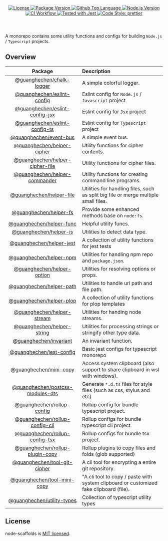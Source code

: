 <header>
  <div align="center">
    <a href="#license">
      <img
        alt="License"
        src="https://img.shields.io/github/license/guanghechen/node-scaffolds"
      />
    </a>
    <a href="https://github.com/guanghechen/node-scaffolds/tags">
      <img
        alt="Package Version"
        src="https://img.shields.io/github/v/tag/guanghechen/node-scaffolds?include_prereleases&sort=semver"
      />
    </a>
    <a href="https://github.com/guanghechen/node-scaffolds/search?l=typescript">
      <img
        alt="Github Top Language"
        src="https://img.shields.io/github/languages/top/guanghechen/node-scaffolds"
      />
    </a>
    <a href="https://github.com/nodejs/node">
      <img
        alt="Node.js Version"
        src="https://img.shields.io/node/v/@guanghechen/rollup-config-tsx"
      />
    </a>
    <a href="https://github.com/guanghechen/node-scaffolds/actions/workflows/ci.yml">
      <img
        alt="CI Workflow"
        src="https://github.com/guanghechen/node-scaffolds/actions/workflows/ci.yml/badge.svg"
      />
    </a>
    <a href="https://github.com/facebook/jest">
      <img
        alt="Tested with Jest"
        src="https://img.shields.io/badge/tested_with-jest-9c465e.svg"
      />
    </a>
    <a href="https://github.com/prettier/prettier">
      <img
        alt="Code Style: prettier"
        src="https://img.shields.io/badge/code_style-prettier-ff69b4.svg?style=flat-square"
      />
    </a>
  </div>
</header>


A monorepo contains some utility functions and configs for building `Node.js` / `Typescript` projects.

## Overview

Package                               | Description
:------------------------------------:|:--------------------------
[@guanghechen/chalk-logger][]         | A simple colorful logger.
[@guanghechen/eslint-config][]        | Eslint config for `Node.js` / `Javascript` project
[@guanghechen/eslint-config-jsx][]    | Eslint config for `Jsx` project
[@guanghechen/eslint-config-ts][]     | Eslint config for `Typescript` project
[@guanghechen/event-bus]              | A simple event bus.
[@guanghechen/helper-cipher][]        | Utility functions for cipher contents.
[@guanghechen/helper-cipher-file][]   | Utility functions for cipher files.
[@guanghechen/helper-commander][]     | Utility functions for creating command line programs.
[@guanghechen/helper-file]            | Utilities for handling files, such as split big file or merge multiple small files.
[@guanghechen/helper-fs]              | Provide some enhanced methods base on `node:fs`.
[@guanghechen/helper-func]            | Helpful utility funcs.
[@guanghechen/helper-is][]            | Utilities to detect data type.
[@guanghechen/helper-jest][]          | A collection of utility functions for jest tests
[@guanghechen/helper-npm][]           | Utilities for handling npm repo and `package.json`.
[@guanghechen/helper-option][]        | Utilities for resolving options or props.
[@guanghechen/helper-path][]          | Utilities to handle url path and file path.
[@guanghechen/helper-plop][]          | A collection of utility functions for plop templates
[@guanghechen/helper-stream][]        | Utilities for handing node streams.
[@guanghechen/helper-string][]        | Utilities for processing strings or stringify other type data.
[@guanghechen/invariant]              | An invariant function.
[@guanghechen/jest-config][]          | Basic jest configs for typescript monorepo
[@guanghechen/mini-copy][]            | Access system clipboard (also support to share clipboard in wsl with windows).
[@guanghechen/postcss-modules-dts][]  | Generate `*.d.ts` files for style files (such as css, stylus and etc)
[@guanghechen/rollup-config][]        | Rollup config for bundle typescript project.
[@guanghechen/rollup-config-cli][]    | Rollup configs for bundle typescript cli project.
[@guanghechen/rollup-config-tsx][]    | Rollup configs for bundle tsx project.
[@guanghechen/rollup-plugin-copy][]   | Rollup plugins to copy files and folds (glob supported)
[@guanghechen/tool-git-cipher][]      | A cli tool for encrypting a entire git repository.
[@guanghechen/tool-mini-copy][]       | "A cli tool to copy / paste with system clipboard or customized fake clipboard (file).
[@guanghechen/utility-types][]        | Collection of typescript utility types


## License

node-scaffolds is [MIT licensed](https://github.com/guanghechen/node-scaffolds/tree/release-4.x.x/LICENSE).


[homepage]: https://github.com/guanghechen/node-scaffolds/tree/release-4.x.x
[@guanghechen/chalk-logger]: ./packages/chalk-logger
[@guanghechen/eslint-config]: ./packages/eslint-config
[@guanghechen/eslint-config-jsx]: ./packages/eslint-config-jsx
[@guanghechen/eslint-config-ts]: ./packages/eslint-config-ts
[@guanghechen/event-bus]: ./packages/event-bus
[@guanghechen/helper-cipher]: ./packages/helper-cipher
[@guanghechen/helper-cipher-file]: ./packages/helper-cipher-file
[@guanghechen/helper-commander]: ./packages/helper-commander
[@guanghechen/helper-file]: ./packages/helper-file
[@guanghechen/helper-fs]: ./packages/helper-fs
[@guanghechen/helper-func]: ./packages/helper-func
[@guanghechen/helper-is]: ./packages/helper-is
[@guanghechen/helper-jest]: ./packages/helper-jest
[@guanghechen/helper-npm]: ./packages/helper-npm
[@guanghechen/helper-option]: ./packages/helper-option
[@guanghechen/helper-path]: ./packages/helper-path
[@guanghechen/helper-plop]: ./packages/helper-plop
[@guanghechen/helper-stream]: ./packages/helper-stream
[@guanghechen/helper-string]: ./packages/helper-string
[@guanghechen/invariant]: ./packages/invariant
[@guanghechen/jest-config]: ./packages/jest-config
[@guanghechen/mini-copy]: ./packages/mini-copy
[@guanghechen/postcss-modules-dts]: ./packages/postcss-modules-dts
[@guanghechen/rollup-config]: ./packages/rollup-config
[@guanghechen/rollup-config-cli]: ./packages/rollup-config-cli
[@guanghechen/rollup-config-tsx]: ./packages/rollup-config-tsx
[@guanghechen/rollup-plugin-copy]: ./packages/rollup-plugin-copy
[@guanghechen/tool-git-cipher]: ./packages/tool-git-cipher
[@guanghechen/tool-mini-copy]: ./packages/tool-mini-copy
[@guanghechen/utility-types]: ./packages/utility-types
